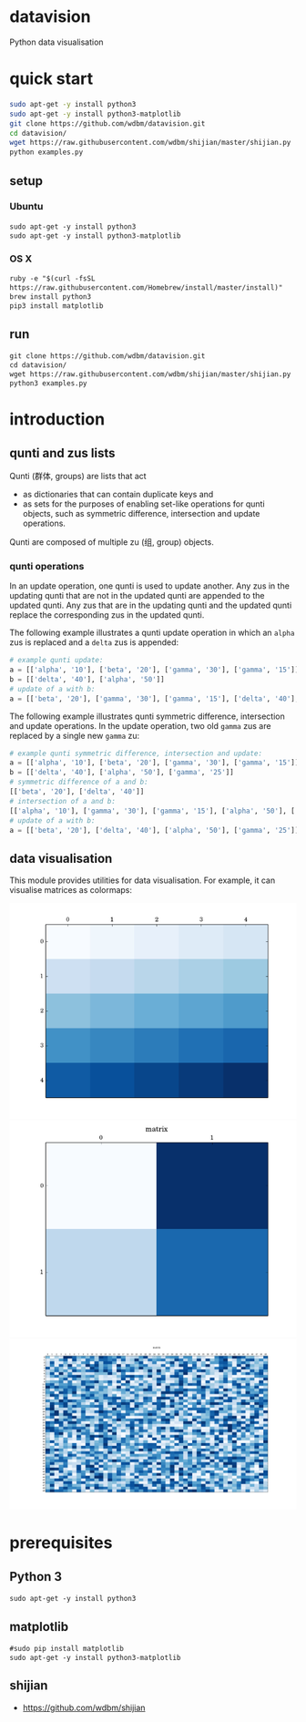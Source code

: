 # datavision

Python data visualisation

# quick start

```Bash
sudo apt-get -y install python3
sudo apt-get -y install python3-matplotlib
git clone https://github.com/wdbm/datavision.git
cd datavision/
wget https://raw.githubusercontent.com/wdbm/shijian/master/shijian.py
python examples.py
```

## setup

### Ubuntu

    sudo apt-get -y install python3
    sudo apt-get -y install python3-matplotlib

### OS X

    ruby -e "$(curl -fsSL https://raw.githubusercontent.com/Homebrew/install/master/install)"
    brew install python3
    pip3 install matplotlib

## run

    git clone https://github.com/wdbm/datavision.git
    cd datavision/
    wget https://raw.githubusercontent.com/wdbm/shijian/master/shijian.py
    python3 examples.py

# introduction

## qunti and zus lists

Qunti (群体, groups) are lists that act

- as dictionaries that can contain duplicate keys and
- as sets for the purposes of enabling set-like operations for qunti objects, such as symmetric difference, intersection and update operations.

Qunti are composed of multiple zu (组, group) objects.

### qunti operations

In an update operation, one qunti is used to update another. Any zus in the updating qunti that are not in the updated qunti are appended to the updated qunti. Any zus that are in the updating qunti and the updated qunti replace the corresponding zus in the updated qunti.

The following example illustrates a qunti update operation in which an ```alpha``` zus is replaced and a ```delta``` zus is appended:

```Python
# example qunti update:
a = [['alpha', '10'], ['beta', '20'], ['gamma', '30'], ['gamma', '15']]
b = [['delta', '40'], ['alpha', '50']]
# update of a with b:
a = [['beta', '20'], ['gamma', '30'], ['gamma', '15'], ['delta', '40'], ['alpha', '50']]
```

The following example illustrates qunti symmetric difference, intersection and update operations. In the update operation, two old ```gamma``` zus are replaced by a single new ```gamma``` zu:

```Python
# example qunti symmetric difference, intersection and update:
a = [['alpha', '10'], ['beta', '20'], ['gamma', '30'], ['gamma', '15']]
b = [['delta', '40'], ['alpha', '50'], ['gamma', '25']]
# symmetric difference of a and b:
[['beta', '20'], ['delta', '40']]
# intersection of a and b:
[['alpha', '10'], ['gamma', '30'], ['gamma', '15'], ['alpha', '50'], ['gamma', '25']]
# update of a with b:
a = [['beta', '20'], ['delta', '40'], ['alpha', '50'], ['gamma', '25']]
```

## data visualisation

This module provides utilities for data visualisation. For example, it can visualise matrices as colormaps:

![](images/image_1.png)
![](images/image_2.png)
![](images/image_3.png)

# prerequisites

## Python 3

    sudo apt-get -y install python3

## matplotlib

    #sudo pip install matplotlib
    sudo apt-get -y install python3-matplotlib

## shijian

- <https://github.com/wdbm/shijian>
